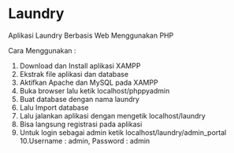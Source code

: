 # Laundry

Aplikasi Laundry Berbasis Web Menggunakan PHP

Cara Menggunakan :

1. Download dan Install aplikasi XAMPP
2. Ekstrak file aplikasi dan database
3. Aktifkan Apache dan MySQL pada XAMPP
4. Buka browser lalu ketik localhost/phppyadmin
5. Buat database dengan nama laundry
6. Lalu Import database
7. Lalu jalankan aplikasi dengan mengetik localhost/laundry
8. Bisa langsung registrasi pada aplikasi
9. Untuk login sebagai admin ketik localhost/laundry/admin_portal 
10.Username : admin, Password : admin
